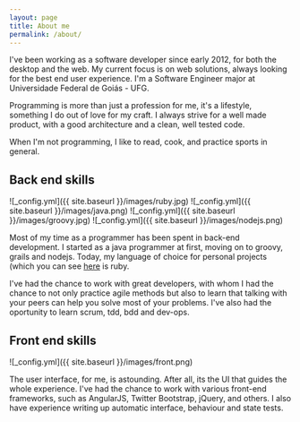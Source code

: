 ```yaml
---
layout: page
title: About me
permalink: /about/
---
```

I've been working as a software developer since early 2012, for both the desktop and the web. My current focus is on web solutions, always looking for the best end user experience. I'm a Software Engineer major at Universidade Federal de Goiás - UFG.

Programming is more than just a profession for me, it's a lifestyle, something I do out of love for my craft. I always strive for a well made product, with a good architecture and a clean, well tested code.

When I'm not programming, I like to read, cook, and practice sports in general.

## Back end skills
![_config.yml]({{ site.baseurl }}/images/ruby.jpg)
![_config.yml]({{ site.baseurl }}/images/java.png)
![_config.yml]({{ site.baseurl }}/images/groovy.jpg)
![_config.yml]({{ site.baseurl }}/images/nodejs.png)

Most of my time as a programmer has been spent in back-end development. I started as a java programmer at first, moving on to groovy, grails and nodejs. Today, my language of choice for personal projects (which you can see [here](https://github.com/kaiomagalhaes) is ruby.

I've had the chance to work with great developers, with whom I had the chance to not only practice agile methods but also to learn that talking with your peers can help you solve most of your problems. I've also had the oportunity to learn scrum, tdd, bdd and dev-ops.

## Front end skills
![_config.yml]({{ site.baseurl }}/images/front.png)

The user interface, for me, is astounding. After all, its the UI that guides the whole experience. I've had the chance to work with various front-end frameworks, such as AngularJS, Twitter Bootstrap, jQuery, and others. I also have experience writing up automatic interface, behaviour and state tests.
